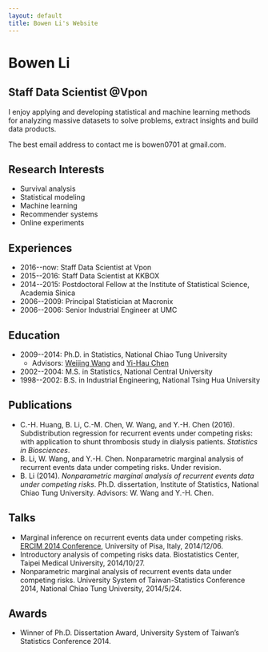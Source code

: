 ```yaml
---
layout: default
title: Bowen Li's Website
---
```


# Bowen Li

## Staff Data Scientist @Vpon

I enjoy applying and developing statistical and machine learning methods for analyzing massive datasets to solve problems, extract insights and build data products.

The best email address to contact me is bowen0701 at gmail.com.

## Research Interests
- Survival analysis
- Statistical modeling
- Machine learning
- Recommender systems
- Online experiments

## Experiences
- 2016--now: Staff Data Scientist at Vpon
- 2015--2016: Staff Data Scientist at KKBOX
- 2014--2015: Postdoctoral Fellow at the Institute of Statistical Science, Academia Sinica
- 2006--2009: Principal Statistician at Macronix
- 2006--2006: Senior Industrial Engineer at UMC

## Education
- 2009--2014: Ph.D. in Statistics, National Chiao Tung University
  - Advisors: [Weijing Wang](http://www.stat.nctu.edu.tw/people/bio.php?PID=9) and [Yi-Hau Chen](http://www.stat.sinica.edu.tw/yhchen/)
- 2002--2004: M.S. in Statistics, National Central University
- 1998--2002: B.S. in Industrial Engineering, National Tsing Hua University

## Publications
- C.-H. Huang, B. Li, C.-M. Chen, W. Wang, and Y.-H. Chen (2016). Subdistribution regression for recurrent events under competing risks: with application to shunt thrombosis study in dialysis patients. *Statistics in Biosciences*.
- B. Li, W. Wang, and Y.-H. Chen. Nonparametric marginal analysis of recurrent events data under competing risks. Under revision.
- B. Li (2014). *Nonparametric marginal analysis of recurrent events data under competing risks*. Ph.D. dissertation, Institute of Statistics, National Chiao Tung University. Advisors: W. Wang and Y.-H. Chen.

## Talks
- Marginal inference on recurrent events data under competing risks. [ERCIM 2014 Conference](http://cmstatistics.org/ERCIM2014/index.php), University of Pisa, Italy, 2014/12/06.
- Introductory analysis of competing risks data. Biostatistics Center, Taipei Medical University, 2014/10/27.
- Nonparametric marginal analysis of recurrent events data under competing risks. University System of Taiwan-Statistics Conference 2014, National Chiao Tung University, 2014/5/24.

## Awards
- Winner of Ph.D. Dissertation Award, University System of Taiwan’s Statistics Conference 2014.
